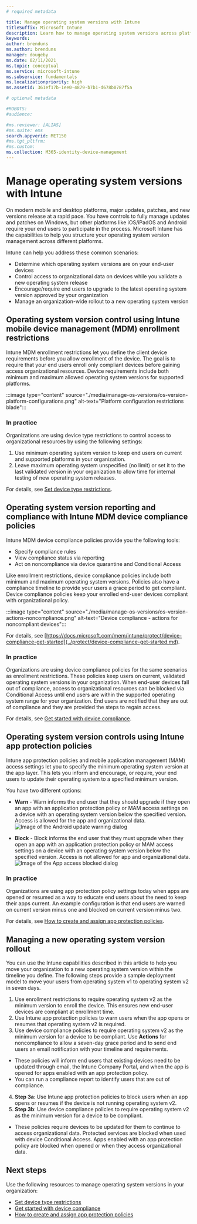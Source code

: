 ```yaml
---
# required metadata

title: Manage operating system versions with Intune
titleSuffix: Microsoft Intune
description: Learn how to manage operating system versions across platforms with Microsoft Intune. 
keywords:
author: brenduns
ms.author: brenduns
manager: dougeby
ms.date: 02/11/2021
ms.topic: conceptual
ms.service: microsoft-intune
ms.subservice: fundamentals
ms.localizationpriority: high
ms.assetid: 361ef17b-1ee0-4879-b7b1-d678b0787f5a

# optional metadata

#ROBOTS:
#audience:

#ms.reviewer: [ALIAS]
#ms.suite: ems
search.appverid: MET150
#ms.tgt_pltfrm:
#ms.custom:
ms.collection: M365-identity-device-management
---
```


# Manage operating system versions with Intune
On modern mobile and desktop platforms, major updates, patches, and new versions release at a rapid pace. You have controls to fully manage updates and patches on Windows, but other platforms like iOS/iPadOS and Android require your end users to participate in the process.  Microsoft Intune has the capabilities to help you structure your operating system version management across different platforms.

Intune can help you address these common scenarios: 
- Determine which operating system versions are on your end-user devices
- Control access to organizational data on devices while you validate a new operating system release
- Encourage/require end users to upgrade to the latest operating system version approved by your organization
- Manage an organization-wide rollout to a new operating system version
  
## Operating system version control using Intune mobile device management (MDM) enrollment restrictions
Intune MDM enrollment restrictions let you define the client device requirements before you allow enrollment of the device. The goal is to require that your end users enroll only compliant devices before gaining access organizational resources. Device requirements include both minimum and maximum allowed operating system versions for supported platforms.

:::image type="content" source="./media/manage-os-versions/os-version-platform-configurations.png" alt-text="Platform configuration restrictions blade":::

### In practice

Organizations are using device type restrictions to control access to organizational resources by using the following settings:

1. Use minimum operating system version to keep end users on current and supported platforms in your organization.
2. Leave maximum operating system unspecified (no limit) or set it to the last validated version in your organization to allow time for internal testing of new operating system releases.

For details, see [Set device type restrictions](../enrollment/enrollment-restrictions-set.md#create-a-device-type-restriction).

## Operating system version reporting and compliance with Intune MDM device compliance policies

Intune MDM device compliance policies provide you the following tools:

- Specify compliance rules
- View compliance status via reporting
- Act on noncompliance via device quarantine and Conditional Access

Like enrollment restrictions, device compliance policies include both minimum and maximum operating system versions. Policies also have a compliance timeline to provide your users a grace period to get compliant. Device compliance policies keep your enrolled end-user devices compliant with organizational policy.

:::image type="content" source="./media/manage-os-versions/os-version-actions-noncompliance.png" alt-text="Device compliance - actions for noncompliant devices":::

For details, see [https://docs.microsoft.com/mem/intune/protect/device-compliance-get-started](../protect/device-compliance-get-started.md).

### In practice
Organizations are using device compliance policies for the same scenarios as enrollment restrictions. These policies keep users on current, validated operating system versions in your organization. When end-user devices fall out of compliance, access to organizational resources can be blocked via Conditional Access until end users are within the supported operating system range for your organization. End users are notified that they are out of compliance and they are provided the steps to regain access.   

For details, see [Get started with device compliance](../protect/device-compliance-get-started.md).
 
## Operating system version controls using Intune app protection policies    
Intune app protection policies and mobile application management (MAM) access settings let you to specify the minimum operating system version at the app layer. This lets you inform and encourage, or require, your end users to update their operating system to a specified minimum version.
 
You have two different options: 
- **Warn** - Warn informs the end user that they should upgrade if they open an app with an application protection policy or MAM access settings on a device with an operating system version below the specified version. Access is allowed for the app and organizational data.
  ![Image of the Android update warning dialog](./media/manage-os-versions/os-version-update-warning.png)

- **Block** - Block informs the end user that they must upgrade when they open an app with an application protection policy or MAM access settings on a device with an operating system version below the specified version. Access is not allowed for app and organizational data.
  ![Image of the App access blocked dialog](./media/manage-os-versions/os-version-access-blocked.png)

### In practice
Organizations are using app protection policy settings today when apps are opened or resumed as a way to educate end users about the need to keep their apps current. An example configuration is that end users are warned on current version minus one and blocked on current version minus two.
 
For details, see [How to create and assign app protection policies](../apps/app-protection-policies.md).

## Managing a new operating system version rollout
You can use the Intune capabilities described in this article to help you move your organization to a new operating system version within the timeline you define. The following steps provide a sample deployment model to move your users from operating system v1 to operating system v2 in seven days.
1. Use enrollment restrictions to require operating system v2 as the minimum version to enroll the device. This ensures new end-user devices are compliant at enrollment time.
2. Use Intune app protection policies to warn users when the app opens or resumes that operating system v2 is required.
3. Use device compliance policies to require operating system v2 as the minimum version for a device to be compliant. Use **Actions** for noncompliance to allow a seven-day grace period and to send end users an email notification with your timeline and requirements.
 - These policies will inform end users that existing devices need to be updated through email, the Intune Company Portal, and when the app is opened for apps enabled with an app protection policy.
 - You can run a compliance report to identify users that are out of compliance. 
4. **Step 3a**: Use Intune app protection policies to block users when an app opens or resumes if the device is not running operating system v2.
5. **Step 3b**: Use device compliance policies to require operating system v2 as the minimum version for a device to be compliant.
 - These policies require devices to be updated for them to continue to access organizational data. Protected services are blocked when used with device Conditional Access. Apps enabled with an app protection policy are blocked when opened or when they access organizational data.

## Next steps

Use the following resources to manage operating system versions in your organization:

- [Set device type restrictions](../enrollment/enrollment-restrictions-set.md#create-a-device-type-restriction)
- [Get started with device compliance](../protect/device-compliance-get-started.md)
- [How to create and assign app protection policies](../apps/app-protection-policies.md)

